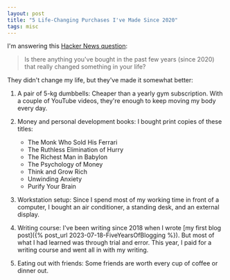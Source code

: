 ```yaml
---
layout: post
title: "5 Life-Changing Purchases I've Made Since 2020"
tags: misc
---
```


I'm answering this [Hacker News question](https://news.ycombinator.com/item?id=42079768):

> Is there anything you've bought in the past few years (since 2020) that really changed something in your life?

They didn't change my life, but they've made it somewhat better:

1. A pair of 5-kg dumbbells: Cheaper than a yearly gym subscription. With a couple of YouTube videos, they're enough to keep moving my body every day.

2. Money and personal development books: I bought print copies of these titles:
	* The Monk Who Sold His Ferrari
	* The Ruthless Elimination of Hurry
	* The Richest Man in Babylon
	* The Psychology of Money
	* Think and Grow Rich
	* Unwinding Anxiety
	* Purify Your Brain

3. Workstation setup: Since I spend most of my working time in front of a computer, I bought an air conditioner, a standing desk, and an external display.

4. Writing course: I've been writing since 2018 when I wrote [my first blog post]({% post_url 2023-07-18-FiveYearsOfBlogging %}). But most of what I had learned was through trial and error. This year, I paid for a writing course and went all in with my writing.

5. Eating out with friends: Some friends are worth every cup of coffee or dinner out.
